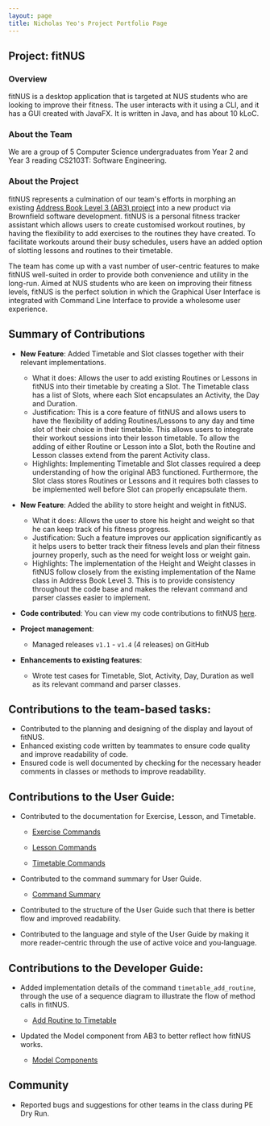 ```yaml
---
layout: page
title: Nicholas Yeo's Project Portfolio Page
---
```


## Project: fitNUS

### Overview

fitNUS is a desktop application that is targeted at NUS students who are looking to improve their fitness.
The user interacts with it using a CLI, and it has a GUI created with JavaFX. It is written in Java, and has about 10
kLoC.

### About the Team

We are a group of 5 Computer Science undergraduates from Year 2 and Year 3 reading CS2103T: Software Engineering.

### About the Project

fitNUS represents a culmination of our team's efforts in morphing an existing [Address Book Level 3 (AB3) project](https://github.com/se-edu/addressbook-level3)
into a new product via Brownfield software development. fitNUS is a personal fitness tracker assistant which allows
users to create customised workout routines, by having the flexibility to add exercises to the routines they have
created. To facilitate workouts around their busy schedules, users have an added option of slotting lessons and routines
to their timetable.

The team has come up with a vast number of user-centric features to make fitNUS well-suited in order to provide both
convenience and utility in the long-run. Aimed at NUS students who are keen on improving their fitness levels, fitNUS is
the perfect solution in which the Graphical User Interface is integrated with Command Line Interface to provide a
wholesome user experience.

## Summary of Contributions

* **New Feature**: Added Timetable and Slot classes together with their relevant implementations.
  * What it does: Allows the user to add existing Routines or Lessons in fitNUS into their timetable by creating a Slot.
  The Timetable class has a list of Slots, where each Slot encapsulates an Activity, the Day and Duration.
  * Justification: This is a core feature of fitNUS and allows users to have the flexibility of adding Routines/Lessons
  to any day and time slot of their choice in their timetable. This allows users to integrate their workout sessions
  into their lesson timetable. To allow the adding of either Routine or Lesson into a Slot, both the Routine and Lesson
  classes extend from the parent Activity class.
  * Highlights: Implementing Timetable and Slot classes required a deep understanding of how the original AB3 functioned.
  Furthermore, the Slot class stores Routines or Lessons and it requires both classes to be implemented well before
  Slot can properly encapsulate them.

* **New Feature**: Added the ability to store height and weight in fitNUS.
  * What it does: Allows the user to store his height and weight so that he can keep track of his fitness progress.
  * Justification: Such a feature improves our application significantly as it helps users to better track their fitness
  levels and plan their fitness journey properly, such as the need for weight loss or weight gain.
  * Highlights: The implementation of the Height and Weight classes in fitNUS follow closely from the existing implementation
  of the Name class in Address Book Level 3. This is to provide consistency throughout the code base and makes the
  relevant command and parser classes easier to implement.

* **Code contributed**: You can view my code contributions to fitNUS [here](https://nus-cs2103-ay2021s1.github.io/tp-dashboard/#breakdown=true&search=&sort=groupTitle&sortWithin=title&since=2020-08-14&timeframe=commit&mergegroup=&groupSelect=groupByRepos&checkedFileTypes=docs~functional-code~test-code~other&tabOpen=true&tabType=authorship&tabAuthor=nicholasyeo&tabRepo=AY2021S1-CS2103T-T09-2%2Ftp%5Bmaster%5D&authorshipIsMergeGroup=false&authorshipFileTypes=docs~functional-code~test-code).

* **Project management**:
  * Managed releases `v1.1` - `v1.4` (4 releases) on GitHub

* **Enhancements to existing features**:
  * Wrote test cases for Timetable, Slot, Activity, Day, Duration as well as its relevant command and parser classes.

## Contributions to the team-based tasks:

* Contributed to the planning and designing of the display and layout of fitNUS.
* Enhanced existing code written by teammates to ensure code quality and improve readability of code.
* Ensured code is well documented by checking for the necessary header comments in classes or methods to improve readability.

## Contributions to the User Guide:

* Contributed to the documentation for Exercise, Lesson, and Timetable.

  * [Exercise Commands](https://github.com/AY2021S1-CS2103T-T09-2/tp/blob/master/docs/UserGuide.md#41-exercise)

  * [Lesson Commands](https://github.com/AY2021S1-CS2103T-T09-2/tp/blob/master/docs/UserGuide.md#43-lesson)

  * [Timetable Commands](https://github.com/AY2021S1-CS2103T-T09-2/tp/blob/master/docs/UserGuide.md#44-timetable)

* Contributed to the command summary for User Guide.

  * [Command Summary](https://github.com/AY2021S1-CS2103T-T09-2/tp/blob/master/docs/UserGuide.md#5-command-summary)

* Contributed to the structure of the User Guide such that there is better flow and improved readability.

* Contributed to the language and style of the User Guide by making it more reader-centric through the use of
active voice and you-language.

## Contributions to the Developer Guide:

* Added implementation details of the command `timetable_add_routine`, through the use of a sequence diagram
to illustrate the flow of method calls in fitNUS.

  * [Add Routine to Timetable](https://github.com/AY2021S1-CS2103T-T09-2/tp/blob/master/docs/DeveloperGuide.md#add-routine-to-timetable)

* Updated the Model component from AB3 to better reflect how fitNUS works.

  * [Model Components](https://github.com/AY2021S1-CS2103T-T09-2/tp/blob/master/docs/DeveloperGuide.md#model-component)

## Community
  * Reported bugs and suggestions for other teams in the class during PE Dry Run.
